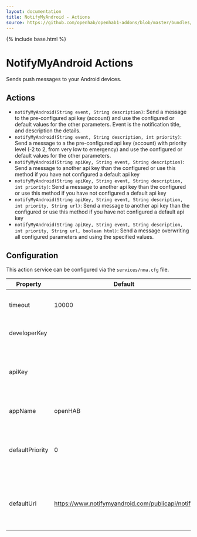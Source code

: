 ```yaml
---
layout: documentation
title: NotifyMyAndroid - Actions
source: https://github.com/openhab/openhab1-addons/blob/master/bundles/action/org.openhab.action.nma/README.md
---
```


<!-- Attention authors: Do not edit directly. Please add your changes to the appropriate source repository -->

{% include base.html %}

# NotifyMyAndroid Actions

Sends push messages to your Android devices.

## Actions

- `notifyMyAndroid(String event, String description)`: Send a message to the pre-configured api key (account) and use the configured or default values for the other parameters. Event is the notification title, and description the details.
- `notifyMyAndroid(String event, String description, int priority)`: Send a message to a the pre-configured api key (account) with priority level (-2 to 2, from very low to emergency) and use the configured or default values for the other parameters.
- `notifyMyAndroid(String apiKey, String event, String description)`: Send a message to another api key than the configured or use this method if you have not configured a default api key
- `notifyMyAndroid(String apiKey, String event, String description, int priority)`: Send a message to another api key than the configured or use this method if you have not configured a default api key
- `notifyMyAndroid(String apiKey, String event, String description, int priority, String url)`: Send a message to another api key than the configured or use this method if you have not configured a default api key
- `notifyMyAndroid(String apiKey, String event, String description, int priority, String url, boolean html)`: Send a message overwriting all configured parameters and using the specified values.

## Configuration

This action service can be configured via the `services/nma.cfg` file.

| Property | Default | Required | Description |
|----------|---------|:--------:|-------------|
| timeout  | 10000   |   No     | Timeout for the communication with the NMA service |
| developerKey |     |   No     | An optional developer key from NMA |
| apiKey   |         |   if using action calls without `apiKey` parameter | Default API key to send messages to. API keys can be created in your account's dashboard. |
| appName | openHAB  |   No     | Application name which NMA will show |
| defaultPriority  | 0 |   No     | Priority to use for messages if not specified otherwise. Can range from -2 (lowest) to 2 (highest) |
| defaultUrl | https://www.notifymyandroid.com/publicapi/notify |   No     | URL to attach to NMA messages by default if not specified otherwise. Can be left empty. |
